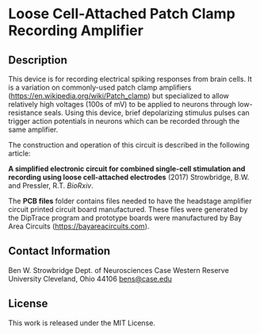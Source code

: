 # Loose Cell-Attached Patch Clamp Recording Amplifier

## Description

This device is for recording electrical spiking responses from brain cells. It is a variation on commonly-used patch clamp amplifiers (https://en.wikipedia.org/wiki/Patch_clamp) but specialized to allow relatively high voltages (100s of mV) to be applied to neurons through low-resistance seals. Using this device, brief depolarizing stimulus pulses can trigger action potentials in neurons which can be recorded through the same amplifier.

The construction and operation of this circuit is described in the following article:

**A simplified electronic circuit for combined single-cell stimulation and recording using loose cell-attached electrodes** (2017) Strowbridge, B.W. and Pressler, R.T. *BioRxiv*.

The **PCB files** folder contains files needed to have the headstage amplifier circuit printed circuit board manufactured. These files were generated by the DipTrace program and prototype boards were manufactured by Bay Area Circuits (https://bayareacircuits.com).

## Contact Information

Ben W. Strowbridge
Dept. of Neurosciences
Case Western Reserve University
Cleveland, Ohio 44106
bens@case.edu

## License

This work is released under the MIT License. 
